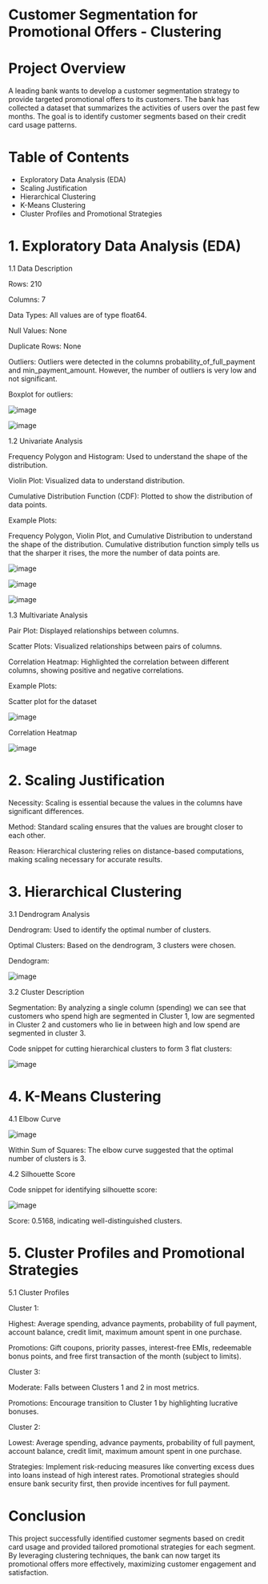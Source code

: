 # Customer Segmentation for Promotional Offers - Clustering

# Project Overview
A leading bank wants to develop a customer segmentation strategy to provide targeted promotional offers to its customers. The bank has collected a dataset that summarizes the activities of users over the past few months. The goal is to identify customer segments based on their credit card usage patterns.

# Table of Contents
* Exploratory Data Analysis (EDA)
* Scaling Justification
* Hierarchical Clustering
* K-Means Clustering
* Cluster Profiles and Promotional Strategies

# 1. Exploratory Data Analysis (EDA)

1.1 Data Description

Rows: 210

Columns: 7

Data Types: All values are of type float64.

Null Values: None

Duplicate Rows: None

Outliers: Outliers were detected in the columns probability_of_full_payment and min_payment_amount. However, the number of outliers is very low and not significant.

Boxplot for outliers:

![image](https://github.com/nit-stack/Customer-Segmentation-for-Promotional-Offers---Clustering/assets/174468592/00237a1f-4fbe-4635-abcc-270ecc113f8e)

![image](https://github.com/nit-stack/Customer-Segmentation-for-Promotional-Offers---Clustering/assets/174468592/f150e275-a301-4ebf-9971-c622df9c8701)

1.2 Univariate Analysis

Frequency Polygon and Histogram: Used to understand the shape of the distribution.

Violin Plot: Visualized data to understand distribution.

Cumulative Distribution Function (CDF): Plotted to show the distribution of data points.

Example Plots:

Frequency Polygon, Violin Plot, and Cumulative Distribution to understand the shape of the distribution. Cumulative distribution function simply tells us that the sharper it rises, the more the number of data points are.

![image](https://github.com/nit-stack/Customer-Segmentation-for-Promotional-Offers---Clustering/assets/174468592/c2fec1a2-8cce-4cfe-8e53-6cab078bbdf8)

![image](https://github.com/nit-stack/Customer-Segmentation-for-Promotional-Offers---Clustering/assets/174468592/820874a7-c141-4bb4-9555-d0be79f71af8)

![image](https://github.com/nit-stack/Customer-Segmentation-for-Promotional-Offers---Clustering/assets/174468592/4895a6f1-c9ba-4dc8-8829-a06e3709e733)

1.3 Multivariate Analysis

Pair Plot: Displayed relationships between columns.

Scatter Plots: Visualized relationships between pairs of columns.

Correlation Heatmap: Highlighted the correlation between different columns, showing positive and negative correlations.

Example Plots:

Scatter plot for the dataset

![image](https://github.com/nit-stack/Customer-Segmentation-for-Promotional-Offers---Clustering/assets/174468592/70969ec9-39e8-413c-b1f7-628bac9590d8)

Correlation Heatmap

![image](https://github.com/nit-stack/Customer-Segmentation-for-Promotional-Offers---Clustering/assets/174468592/d0f94d0d-c2d9-4f8f-8113-5677b7920daa)

# 2. Scaling Justification

Necessity: Scaling is essential because the values in the columns have significant differences.

Method: Standard scaling ensures that the values are brought closer to each other.

Reason: Hierarchical clustering relies on distance-based computations, making scaling necessary for accurate results.

# 3. Hierarchical Clustering

3.1 Dendrogram Analysis

Dendrogram: Used to identify the optimal number of clusters.

Optimal Clusters: Based on the dendrogram, 3 clusters were chosen.

Dendogram:

![image](https://github.com/nit-stack/Customer-Segmentation-for-Promotional-Offers---Clustering/assets/174468592/516a3685-f9fe-4af2-84c3-dcd5ae3c16cd)

3.2 Cluster Description

Segmentation: By analyzing a single column (spending) we can see that customers who spend high are segmented in Cluster 1, low are segmented in Cluster 2 and customers who lie in between high and low spend are segmented in cluster 3.

Code snippet for cutting hierarchical clusters to form 3 flat clusters:

![image](https://github.com/nit-stack/Customer-Segmentation-for-Promotional-Offers---Clustering/assets/174468592/8a6386d4-4632-412e-8e0b-2387dd779c58)

# 4. K-Means Clustering

4.1 Elbow Curve

![image](https://github.com/nit-stack/Customer-Segmentation-for-Promotional-Offers---Clustering/assets/174468592/010eb7ab-3919-465d-9333-591d68499b37)

Within Sum of Squares: The elbow curve suggested that the optimal number of clusters is 3.

4.2 Silhouette Score

Code snippet for identifying silhouette score:

![image](https://github.com/nit-stack/Customer-Segmentation-for-Promotional-Offers---Clustering/assets/174468592/bcc2f443-6029-4b40-9060-f79185095d54)

Score: 0.5168, indicating well-distinguished clusters.

# 5. Cluster Profiles and Promotional Strategies

5.1 Cluster Profiles

Cluster 1:

Highest: Average spending, advance payments, probability of full payment, account balance, credit limit, maximum amount spent in one purchase.

Promotions: Gift coupons, priority passes, interest-free EMIs, redeemable bonus points, and free first transaction of the month (subject to limits).

Cluster 3:

Moderate: Falls between Clusters 1 and 2 in most metrics.

Promotions: Encourage transition to Cluster 1 by highlighting lucrative bonuses.

Cluster 2:


Lowest: Average spending, advance payments, probability of full payment, account balance, credit limit, maximum amount spent in one purchase.

Strategies: Implement risk-reducing measures like converting excess dues into loans instead of high interest rates. Promotional strategies should ensure bank security first, then provide incentives for full payment.

# Conclusion

This project successfully identified customer segments based on credit card usage and provided tailored promotional strategies for each segment. By leveraging clustering techniques, the bank can now target its promotional offers more effectively, maximizing customer engagement and satisfaction.
